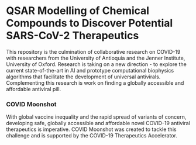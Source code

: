 # QSAR Modelling of Chemical Compounds to Discover Potential SARS-CoV-2 Therapeutics 
This repository is the culmination of collaborative research on COVID-19 with researchers from the University of Antioquia and the Jenner Institute, University of Oxford. Research is taking on a new direction - to explore the current state-of-the-art in AI and prototype computational biophysics algorithms that facilitate the development of universal antivirals. Complementing this research is work on finding a globally accessible and affordable antiviral pill.     
### COVID Moonshot
With global vaccine inequality and the rapid spread of variants of concern, developing safe, globally accessible and affordable novel COVID-19 antiviral therapeutics is imperative. COVID Moonshot was created to tackle this challenge and is supported by the COVID-19 Therapeutics Accelerator.

